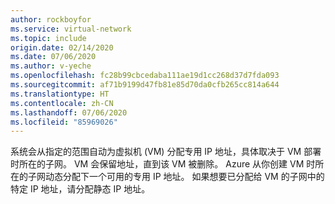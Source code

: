 ```yaml
---
author: rockboyfor
ms.service: virtual-network
ms.topic: include
origin.date: 02/14/2020
ms.date: 07/06/2020
ms.author: v-yeche
ms.openlocfilehash: fc28b99cbcedaba111ae19d1cc268d37d7fda093
ms.sourcegitcommit: af71b9199d47fb81e85d70da0cfb265cc814a644
ms.translationtype: HT
ms.contentlocale: zh-CN
ms.lasthandoff: 07/06/2020
ms.locfileid: "85969026"
---
```

系统会从指定的范围自动为虚拟机 (VM) 分配专用 IP 地址，具体取决于 VM 部署时所在的子网。 VM 会保留地址，直到该 VM 被删除。 Azure 从你创建 VM 时所在的子网动态分配下一个可用的专用 IP 地址。 如果想要已分配给 VM 的子网中的特定 IP 地址，请分配静态 IP 地址。
